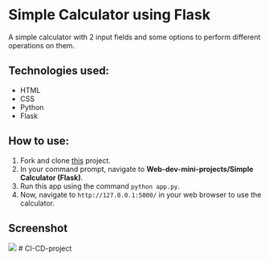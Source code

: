 # Simple Calculator using Flask

A simple calculator with 2 input fields and some options to perform different operations on them.

## Technologies used:

- HTML
- CSS
- Python
- Flask

## How to use:

1. Fork and clone [this](https://github.com/Ayushparikh-code/Web-dev-mini-projects) project.
2. In your command prompt, navigate to **Web-dev-mini-projects/Simple Calculator (Flask)**.
3. Run this app using the command `python app.py`.
4. Now, navigate to `http://127.0.0.1:5000/` in your web browser to use the calculator.

## Screenshot

<img src="https://imgur.com/sTJUKFy.png"/>
# CI-CD-project
